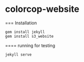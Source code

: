 # colorcop-website

===
Installation

    gem install jekyll
    gem install s3_website


==== 
running for testing

    jekyll serve
